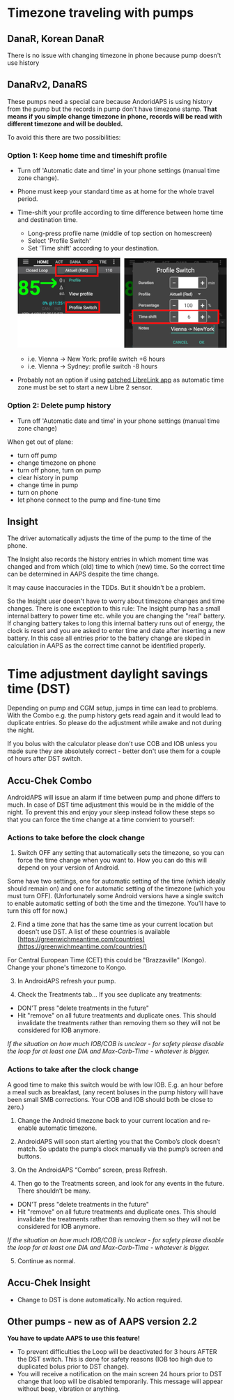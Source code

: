 # Timezone traveling with pumps

## DanaR, Korean DanaR

There is no issue with changing timezone in phone because pump doesn't use history

## DanaRv2, DanaRS

These pumps need a special care because AndoridAPS is using history from the pump but the records in pump don't have timezone stamp. **That means if you simple change timezone in phone, records will be read with different timezone and will be doubled.**

To avoid this there are two possibilities:

### Option 1: Keep home time and timeshift profile

* Turn off 'Automatic date and time' in your phone settings (manual time zone change).
* Phone must keep your standard time as at home for the whole travel period.
* Time-shift your profile according to time difference between home time and destination time.
   * Long-press profile name (middle of top section on homescreen)
   * Select 'Profile Switch'
   * Set 'Time shift' according to your destination.
   
   ![Profile switch with time shift](../images/ProfileSwitchTimeShift2.png)

   * i.e. Vienna -> New York: profile switch +6 hours
   * i.e. Vienna -> Sydney: profile switch -8 hours
* Probably not an option if using [patched LibreLink app](../Hardware/Libre2#time-zone-travelling) as automatic time zone must be set to start a new Libre 2 sensor.

### Option 2: Delete pump history

* Turn off 'Automatic date and time' in your phone settings (manual time zone change)

When get out of plane:

* turn off pump
* change timezone on phone
* turn off phone, turn on pump
* clear history in pump
* change time in pump
* turn on phone
* let phone connect to the pump and fine-tune time

## Insight

The driver automatically adjusts the time of the pump to the time of the phone.

The Insight also records the history entries in which moment time was changed and from which (old) time to which (new) time. So the correct time can be determined in AAPS despite the time change. 

It may cause inaccuracies in the TDDs. But it shouldn't be a problem.

So the Insight user doesn't have to worry about timezone changes and time changes. There is one exception to this rule: The Insight pump has a small internal battery to power time etc. while you are changing the "real" battery. If changing battery takes to long this internal battery runs out of energy, the clock is reset and you are asked to enter time and date after inserting a new battery. In this case all entries prior to the battery change are skiped in calculation in AAPS as the correct time cannot be identified properly.

# Time adjustment daylight savings time (DST)

Depending on pump and CGM setup, jumps in time can lead to problems. With the Combo e.g. the pump history gets read again and it would lead to duplicate entries. So please do the adjustment while awake and not during the night.

If you bolus with the calculator please don't use COB and IOB unless you made sure they are absolutely correct - better don't use them for a couple of hours after DST switch.

## Accu-Chek Combo

AndroidAPS will issue an alarm if time between pump and phone differs to much. In case of DST time adjustment this would be in the middle of the night. To prevent this and enjoy your sleep instead follow these steps so that you can force the time change at a time convient to yourself:

### Actions to take before the clock change
1) Switch OFF any setting that automatically sets the timezone, so you can force the time change when you want to. How you can do this will depend on your version of Android.

Some have two settings, one for automatic setting of the time (which ideally should remain on) and one for automatic setting of the timezone (which you must turn OFF).
(Unfortunately some Android versions have a single switch to enable automatic setting of both the time and the timezone. You’ll have to turn this off for now.)

2) Find a time zone that has the same time as your current location but doesn't use DST. 
A list of these countries is available [https://greenwichmeantime.com/countries](https://greenwichmeantime.com/countries/)

For Central European Time (CET) this could be "Brazzaville" (Kongo). Change your phone's timezone to Kongo.

3) In AndroidAPS refresh your pump.

4) Check the Treatments tab... If you see duplicate any treatments:
* DON'T press "delete treatments in the future"
* Hit "remove" on all future treatments and duplicate ones. This should invalidate the treatments rather than removing them so they will not be considered for IOB anymore.

*If the situation on how much IOB/COB is unclear - for safety please disable the loop for at least one DIA and Max-Carb-Time - whatever is bigger.*

### Actions to take after the clock change
A good time to make this switch would be with low IOB. E.g. an hour before a meal such as breakfast, (any recent boluses in the pump history will have been small SMB corrections. Your COB and IOB should both be close to zero.)

1. Change the Android timezone back to your current location and re-enable automatic timezone.

2. AndroidAPS will soon start alerting you that the Combo’s clock doesn’t match. So update the pump’s clock manually via the pump’s screen and buttons.

3. On the AndroidAPS “Combo” screen, press Refresh.

4. Then go to the Treatments screen, and look for any events in the future. There shouldn’t be many.
* DON'T press "delete treatments in the future"
* Hit "remove" on all future treatments and duplicate ones. This should invalidate the treatments rather than removing them so they will not be considered for IOB anymore.

*If the situation on how much IOB/COB is unclear - for safety please disable the loop for at least one DIA and Max-Carb-Time - whatever is bigger.*

5. Continue as normal.

## Accu-Chek Insight

* Change to DST is done automatically. No action required.

## Other pumps - new as of AAPS version 2.2 

**You have to update AAPS to use this feature!**

* To prevent difficulties the Loop will be deactivated for 3 hours AFTER the DST switch. This is done for safety reasons (IOB too high due to duplicated bolus prior to DST change).
* You will receive a notification on the main screen 24 hours prior to DST change that loop will be disabled temporarily. This message will appear without beep, vibration or anything.
